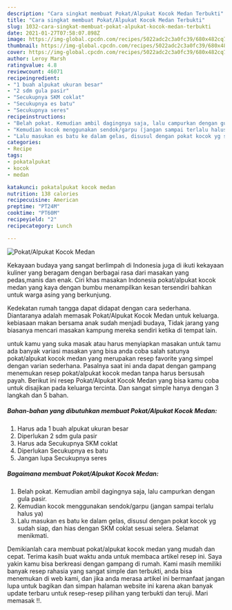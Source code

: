 ```yaml
---
description: "Cara singkat membuat Pokat/Alpukat Kocok Medan Terbukti"
title: "Cara singkat membuat Pokat/Alpukat Kocok Medan Terbukti"
slug: 1032-cara-singkat-membuat-pokat-alpukat-kocok-medan-terbukti
date: 2021-01-27T07:58:07.898Z
image: https://img-global.cpcdn.com/recipes/5022adc2c3a0fc39/680x482cq70/pokatalpukat-kocok-medan-foto-resep-utama.jpg
thumbnail: https://img-global.cpcdn.com/recipes/5022adc2c3a0fc39/680x482cq70/pokatalpukat-kocok-medan-foto-resep-utama.jpg
cover: https://img-global.cpcdn.com/recipes/5022adc2c3a0fc39/680x482cq70/pokatalpukat-kocok-medan-foto-resep-utama.jpg
author: Leroy Marsh
ratingvalue: 4.8
reviewcount: 46071
recipeingredient:
- "1 buah alpukat ukuran besar"
- "2 sdm gula pasir"
- "Secukupnya SKM coklat"
- "Secukupnya es batu"
- "Secukupnya seres"
recipeinstructions:
- "Belah pokat. Kemudian ambil dagingnya saja, lalu campurkan dengan gula pasir."
- "Kemudian kocok menggunakan sendok/garpu (jangan sampai terlalu halus ya)"
- "Lalu masukan es batu ke dalam gelas, disusul dengan pokat kocok yg sudah siap, dan hias dengan SKM coklat sesuai selera. Selamat menikmati."
categories:
- Recipe
tags:
- pokatalpukat
- kocok
- medan

katakunci: pokatalpukat kocok medan 
nutrition: 138 calories
recipecuisine: American
preptime: "PT24M"
cooktime: "PT60M"
recipeyield: "2"
recipecategory: Lunch

---
```



![Pokat/Alpukat Kocok Medan](https://img-global.cpcdn.com/recipes/5022adc2c3a0fc39/680x482cq70/pokatalpukat-kocok-medan-foto-resep-utama.jpg)

Kekayaan budaya yang sangat berlimpah di Indonesia juga di ikuti kekayaan kuliner yang beragam dengan berbagai rasa dari masakan yang pedas,manis dan enak. Ciri khas masakan Indonesia pokat/alpukat kocok medan yang kaya dengan bumbu menampilkan kesan tersendiri bahkan untuk warga asing yang berkunjung.




Kedekatan rumah tangga dapat didapat dengan cara sederhana. Diantaranya adalah memasak Pokat/Alpukat Kocok Medan untuk keluarga. kebiasaan makan bersama anak sudah menjadi budaya, Tidak jarang yang biasanya mencari masakan kampung mereka sendiri ketika di tempat lain.

untuk kamu yang suka masak atau harus menyiapkan masakan untuk tamu ada banyak variasi masakan yang bisa anda coba salah satunya pokat/alpukat kocok medan yang merupakan resep favorite yang simpel dengan varian sederhana. Pasalnya saat ini anda dapat dengan gampang menemukan resep pokat/alpukat kocok medan tanpa harus bersusah payah.
Berikut ini resep Pokat/Alpukat Kocok Medan yang bisa kamu coba untuk disajikan pada keluarga tercinta. Dan sangat simple hanya dengan 3 langkah dan 5 bahan.


<!--inarticleads1-->

##### Bahan-bahan yang dibutuhkan membuat Pokat/Alpukat Kocok Medan:

1. Harus ada 1 buah alpukat ukuran besar
1. Diperlukan 2 sdm gula pasir
1. Harus ada Secukupnya SKM coklat
1. Diperlukan Secukupnya es batu
1. Jangan lupa Secukupnya seres




<!--inarticleads2-->

##### Bagaimana membuat  Pokat/Alpukat Kocok Medan:

1. Belah pokat. Kemudian ambil dagingnya saja, lalu campurkan dengan gula pasir.
1. Kemudian kocok menggunakan sendok/garpu (jangan sampai terlalu halus ya)
1. Lalu masukan es batu ke dalam gelas, disusul dengan pokat kocok yg sudah siap, dan hias dengan SKM coklat sesuai selera. Selamat menikmati.




Demikianlah cara membuat pokat/alpukat kocok medan yang mudah dan cepat. Terima kasih buat waktu anda untuk membaca artikel resep ini. Saya yakin kamu bisa berkreasi dengan gampang di rumah. Kami masih memiliki banyak resep rahasia yang sangat simple dan terbukti, anda bisa menemukan di web kami, dan jika anda merasa artikel ini bermanfaat jangan lupa untuk bagikan dan simpan halaman website ini karena akan banyak update terbaru untuk resep-resep pilihan yang terbukti dan teruji. Mari memasak !!. 
